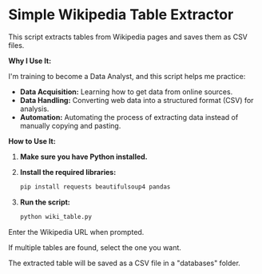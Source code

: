 # Simple Wikipedia Table Extractor

This script extracts tables from Wikipedia pages and saves them as CSV files.

**Why I Use It:**

I'm training to become a Data Analyst, and this script helps me practice:

* **Data Acquisition:** Learning how to get data from online sources.
* **Data Handling:**  Converting web data into a structured format (CSV) for analysis.
* **Automation:**  Automating the process of extracting data instead of manually copying and pasting.

**How to Use It:**

1. **Make sure you have Python installed.**
2. **Install the required libraries:**
   ```bash
   pip install requests beautifulsoup4 pandas

3. **Run the script:**

   ```bash
   python wiki_table.py

Enter the Wikipedia URL when prompted.

If multiple tables are found, select the one you want.

The extracted table will be saved as a CSV file in a "databases" folder.